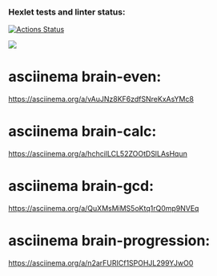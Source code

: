 ### Hexlet tests and linter status:
[![Actions Status](https://github.com/BezrezenTLNH/python-project-49/workflows/hexlet-check/badge.svg)](https://github.com/BezrezenTLNH/python-project-49/actions)

<a href="https://codeclimate.com/github/BezrezenTLNH/python-project-49/maintainability"><img src="https://api.codeclimate.com/v1/badges/4ddf4bfec3828bb99f0e/maintainability" /></a>

# asciinema brain-even:
https://asciinema.org/a/vAuJNz8KF6zdfSNreKxAsYMc8

# asciinema brain-calc:
https://asciinema.org/a/hchcilLCL52ZOOtDSlLAsHqun

# asciinema brain-gcd:
https://asciinema.org/a/QuXMsMiMS5oKtq1rQ0mp9NVEq

# asciinema brain-progression:
https://asciinema.org/a/n2arFURICf1SPOHJL299YJwO0